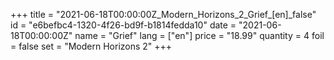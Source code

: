 +++
title = "2021-06-18T00:00:00Z_Modern_Horizons_2_Grief_[en]_false"
id = "e6befbc4-1320-4f26-bd9f-b1814fedda10"
date = "2021-06-18T00:00:00Z"
name = "Grief"
lang = ["en"]
price = "18.99"
quantity = 4
foil = false
set = "Modern Horizons 2"
+++
